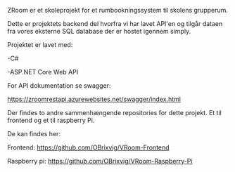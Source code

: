 ZRoom er et skoleprojekt for et rumbookningssystem til skolens grupperum.

Dette er projektets backend del hvorfra vi har lavet API'en og tilgår dataen fra vores eksterne SQL database der er hostet igennem simply.

Projektet er lavet med:

-C#

-ASP.NET Core Web API

For API dokumentation se swagger:

https://zroomrestapi.azurewebsites.net/swagger/index.html

Der findes to andre sammenhængende repositories for dette projekt. Et til frontend og et til raspberry Pi.

De kan findes her:

Frontend: https://github.com/OBrixvig/VRoom-Frontend

Raspberry pi: https://github.com/OBrixvig/VRoom-Raspberry-Pi
